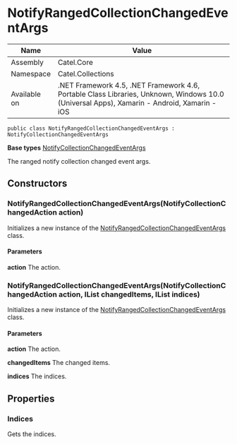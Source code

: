 

# NotifyRangedCollectionChangedEventArgs

Name|Value
---|---
Assembly|Catel.Core
Namespace|Catel.Collections
Available on|.NET Framework 4.5, .NET Framework 4.6, Portable Class Libraries, Unknown, Windows 10.0 (Universal Apps), Xamarin - Android, Xamarin - iOS

```
public class NotifyRangedCollectionChangedEventArgs : NotifyCollectionChangedEventArgs
```

**Base types**
[NotifyCollectionChangedEventArgs]()


The ranged notify collection changed event args.



## Constructors

### NotifyRangedCollectionChangedEventArgs(NotifyCollectionChangedAction action)

Initializes a new instance of the [NotifyRangedCollectionChangedEventArgs](#) class.

#### Parameters

**action**
The action.



### NotifyRangedCollectionChangedEventArgs(NotifyCollectionChangedAction action, IList changedItems, IList<int> indices)

Initializes a new instance of the [NotifyRangedCollectionChangedEventArgs](#) class.

#### Parameters

**action**
The action.

**changedItems**
The changed items.

**indices**
The indices.



## Properties

### Indices

Gets the indices.



